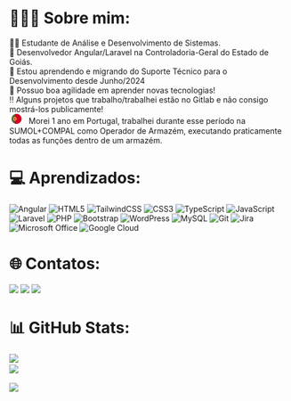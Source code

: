 # 🙋🏻‍♂️ Sobre mim:
👨‍💻 Estudante de Análise e Desenvolvimento de Sistemas.<br>🤝 Desenvolvedor Angular/Laravel na Controladoria-Geral do Estado de Goiás.<br>🌱 Estou aprendendo e migrando do Suporte Técnico para o Desenvolvimento desde Junho/2024<br>🚀 Possuo boa agilidade em aprender novas tecnologias!<br>‼️ Alguns projetos que trabalho/trabalhei estão no Gitlab e não consigo mostrá-los publicamente! <br> <img src="https://github.com/HatScripts/circle-flags/blob/gh-pages/flags/pt.svg" width="18"/>ﾠMorei 1 ano em Portugal, trabalhei durante esse período na SUMOL+COMPAL como Operador de Armazém, executando praticamente todas as funções dentro de um armazém.</br>



# 💻 Aprendizados:
![Angular](https://img.shields.io/badge/angular-%23DD0031.svg?style=for-the-badge&logo=angular&logoColor=white) 
![HTML5](https://img.shields.io/badge/html5-%23E34F26.svg?style=for-the-badge&logo=html5&logoColor=white) 
![TailwindCSS](https://img.shields.io/badge/tailwindcss-%2338B2AC.svg?style=for-the-badge&logo=tailwind-css&logoColor=white) 
![CSS3](https://img.shields.io/badge/css3-%231572B6.svg?style=for-the-badge&logo=css3&logoColor=white) 
![TypeScript](https://img.shields.io/badge/typescript-%23007ACC.svg?style=for-the-badge&logo=typescript&logoColor=white) 
![JavaScript](https://img.shields.io/badge/javascript-%23323330.svg?style=for-the-badge&logo=javascript&logoColor=%23F7DF1E) 
![Laravel](https://img.shields.io/badge/laravel-%23FF2D20.svg?style=for-the-badge&logo=laravel&logoColor=white)
![PHP](https://img.shields.io/badge/php-%23777BB4.svg?style=for-the-badge&logo=php&logoColor=white) 
![Bootstrap](https://img.shields.io/badge/bootstrap-%238511FA.svg?style=for-the-badge&logo=bootstrap&logoColor=white) 
![WordPress](https://img.shields.io/badge/WordPress-%23117AC9.svg?style=for-the-badge&logo=WordPress&logoColor=white) 
![MySQL](https://img.shields.io/badge/mysql-4479A1.svg?style=for-the-badge&logo=mysql&logoColor=white) 
![Git](https://img.shields.io/badge/git-%23F05033.svg?style=for-the-badge&logo=git&logoColor=white) 
![Jira](https://img.shields.io/badge/jira-%230A0FFF.svg?style=for-the-badge&logo=jira&logoColor=white)
![Microsoft Office](https://img.shields.io/badge/Microsoft_Office-D83B01?style=for-the-badge&logo=microsoft-office&logoColor=white)
![Google Cloud](https://img.shields.io/badge/GoogleCloud-%234285F4.svg?style=for-the-badge&logo=google-cloud&logoColor=white)


# 🌐 Contatos:
<div> 
    <a href="https://www.linkedin.com/in/guilherme-fortuna-ferreira" target="_blank"><img src="https://img.shields.io/badge/-LinkedIn-%230077B5?style=for-the-badge&logo=linkedin&logoColor=white" target="_blank"></a>
    <a href="https://instagram.com/guifortuna" target="_blank"><img src="https://img.shields.io/badge/-Instagram-%23E4405F?style=for-the-badge&logo=instagram&logoColor=white" target="_blank"></a>
    <a href = "mailto:guifortunax@gmail.com"><img src="https://img.shields.io/badge/-Gmail-%23333?style=for-the-badge&logo=gmail&logoColor=white" target="_blank"></a>
</div>


# 📊 GitHub Stats:

![](https://github-readme-stats.vercel.app/api?username=Guilherme-Fortuna&theme=dark&hide_border=false&include_all_commits=true&count_private=false)<br/>
![](https://github-readme-streak-stats.herokuapp.com/?user=Guilherme-Fortuna&theme=dark&hide_border=false)<br/>
<!-- ![](https://github-readme-stats.vercel.app/api/top-langs/?username=Guilherme-Fortuna&theme=dark&hide_border=false&include_all_commits=true&count_private=false&layout=compact) -->

[![](https://visitcount.itsvg.in/api?id=Guilherme-Fortuna&icon=0&color=0)](https://visitcount.itsvg.in)
